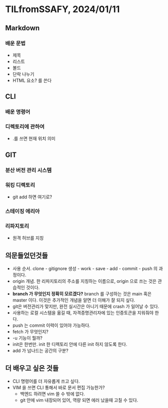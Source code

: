 # TILfromSSAFY, 2024/01/11

## Markdown
### 배운 문법
- 제목
- 리스트
- 볼드
- 단락 나누기
- HTML 요소? 를 쓴다

## CLI
### 배운 명령어

### 디렉토리에 관하여
- .를 쓰면 현재 위치 의미

## GIT
### 분산 버전 관리 시스템

### 워킹 디렉토리
- git add 하면 여기로?

### 스테이징 에리아

### 리파지토리
- 원격 허브를 지칭

## 의문들었던것들
- 사용 순서. clone - gitignore 생성 - work - save - add - commit - push 의 과정이다.
- origin 개념. 한 리파지토리의 주소를 지칭하는 이름으로, origin 으로 쓰는 것은 관습적인 것이다. 
- **branch 가 무엇인지 정확히 모르겠다?** branch 를 구성하는 것은 main 혹은 master 이다. 이것은 추가적인 개념을 알면 더 이해가 잘 되지 싶다. 
- git은 버전관리가 맞지만, 완전 실시간은 아니기 때문에 crash 가 일어날 수 있다.
- 사용하는 로컬 시스템을 옮길 때, 자격증명관리자에 있는 인증토큰을 지워줘야 한다.
- push 는 commit 이력이 있어야 가능하다.
- fetch 가 무엇인지?
- -u 기능이 뭘까?
- init은 한번만. init 한 디렉토리 안에 다른 init 하지 않도록 한다.
- add 가 넘나드는 공간의 구분?

## 더 배우고 싶은 것들
- CLI 명령어를 더 자유롭게 쓰고 싶다.
- VIM 을 쓰면 CLI 통해서 바로 문서 편집 가능한가?
  - 백엔드 하려면 vim 쓸 수 밖에 없다.
  - git 안에 vim 내장되어 있어, 역량 되면 에러 났을때 고칠 수 있다. 